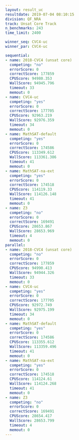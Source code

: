 ```yaml
---
layout: result_uc
resultdate: 2019-07-04 08:10:15
division: QF_NRA
track: Unsat Core Track
n_benchmarks: 243
time_limit: 2400

winner_seq: CVC4-uc
winner_par: CVC4-uc

sequential:
- name: 2018-CVC4 (unsat core)
  competing: "no"
  errorScore: 0
  correctScore: 177859
  CPUScore: 94980.353
  WallScore: 94945.796
  timeout: 33
  memout: 0
- name: CVC4-uc
  competing: "yes"
  errorScore: 0
  correctScore: 177705
  CPUScore: 92963.219
  WallScore: 92976.359
  timeout: 34
  memout: 0
- name: MathSAT-default
  competing: "yes"
  errorScore: 0
  correctScore: 174586
  CPUScore: 113349.612
  WallScore: 113361.386
  timeout: 41
  memout: 0
- name: MathSAT-na-ext
  competing: "yes"
  errorScore: 0
  correctScore: 174518
  CPUScore: 114119.33
  WallScore: 114126.148
  timeout: 41
  memout: 0
- name: Z3
  competing: "no"
  errorScore: 0
  correctScore: 169491
  CPUScore: 28653.867
  WallScore: 28653.969
  timeout: 4
  memout: 0
parallel:
- name: 2018-CVC4 (unsat core)
  competing: "no"
  errorScore: 0
  correctScore: 177859
  CPUScore: 94990.413
  WallScore: 94944.326
  timeout: 33
  memout: 0
- name: CVC4-uc
  competing: "yes"
  errorScore: 0
  correctScore: 177705
  CPUScore: 92972.749
  WallScore: 92975.199
  timeout: 34
  memout: 0
- name: MathSAT-default
  competing: "yes"
  errorScore: 0
  correctScore: 174586
  CPUScore: 113355.612
  WallScore: 113359.496
  timeout: 41
  memout: 0
- name: MathSAT-na-ext
  competing: "yes"
  errorScore: 0
  correctScore: 174518
  CPUScore: 114124.61
  WallScore: 114124.268
  timeout: 41
  memout: 0
- name: Z3
  competing: "no"
  errorScore: 0
  correctScore: 169491
  CPUScore: 28654.417
  WallScore: 28653.799
  timeout: 4
  memout: 0
---
```

